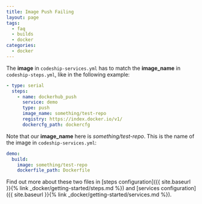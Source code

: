 ```yaml
---
title: Image Push Failing
layout: page
tags:
  - faq
  - builds
  - docker
categories:
  - docker
---
```


The **image** in `codeship-services.yml` has to match the **image_name** in `codeship-steps.yml`, like in the following example:

```yaml
- type: serial
  steps:
    - name: dockerhub_push
      service: demo
      type: push
      image_name: something/test-repo
      registry: https://index.docker.io/v1/
      dockercfg_path: dockercfg
```

Note that our **image_name** here is *something/test-repo*. This is the name of the image in `codeship-services.yml`:

```yaml
demo:
  build:
    image: something/test-repo
    dockerfile_path: Dockerfile
```

Find out more about these two files in [steps configuration]({{ site.baseurl }}{% link _docker/getting-started/steps.md %}) and [services configuration]({{ site.baseurl }}{% link _docker/getting-started/services.md %}).
